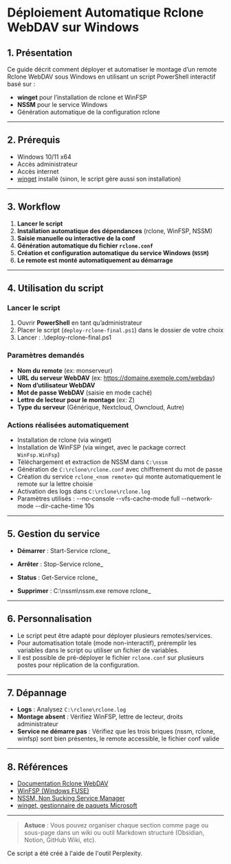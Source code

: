 
# Déploiement Automatique Rclone WebDAV sur Windows

## 1. Présentation

Ce guide décrit comment déployer et automatiser le montage d’un remote Rclone WebDAV sous Windows en utilisant un script PowerShell interactif basé sur :
- **winget** pour l’installation de rclone et WinFSP
- **NSSM** pour le service Windows
- Génération automatique de la configuration rclone

---

## 2. Prérequis

- Windows 10/11 x64
- Accès administrateur
- Accès internet
- [winget](https://learn.microsoft.com/fr-fr/windows/package-manager/winget/) installé (sinon, le script gère aussi son installation)

---

## 3. Workflow

1. **Lancer le script**
2. **Installation automatique des dépendances** (rclone, WinFSP, NSSM)
3. **Saisie manuelle ou interactive de la conf**
4. **Génération automatique du fichier `rclone.conf`**
5. **Création et configuration automatique du service Windows (`NSSM`)**
6. **Le remote est monté automatiquement au démarrage**

---

## 4. Utilisation du script

### Lancer le script

1. Ouvrir **PowerShell** en tant qu’administrateur
2. Placer le script (`deploy-rclone-final.ps1`) dans le dossier de votre choix
3. Lancer :
.\deploy-rclone-final.ps1

### Paramètres demandés

- **Nom du remote** (ex: monserveur)
- **URL du serveur WebDAV** (ex: https://domaine.exemple.com/webdav)
- **Nom d’utilisateur WebDAV**
- **Mot de passe WebDAV** (saisie en mode caché)
- **Lettre de lecteur pour le montage** (ex: Z)
- **Type du serveur** (Générique, Nextcloud, Owncloud, Autre)

### Actions réalisées automatiquement

- Installation de rclone (via winget)
- Installation de WinFSP (via winget, avec le package correct `WinFsp.WinFsp`)
- Téléchargement et extraction de NSSM dans `C:\nssm`
- Génération de `C:\rclone\rclone.conf` avec chiffrement du mot de passe
- Création du service `rclone_<nom remote>` qui monte automatiquement le remote sur la lettre choisie
- Activation des logs dans `C:\rclone\rclone.log`
- Paramètres utilisés :
--no-console --vfs-cache-mode full --network-mode --dir-cache-time 10s

---

## 5. Gestion du service

- **Démarrer** :
Start-Service rclone_<nomdu-remote>

- **Arrêter** :
Stop-Service rclone_<nomdu-remote>

- **Status** :
Get-Service rclone_<nomdu-remote>

- **Supprimer** :
C:\nssm\nssm.exe remove rclone_<nomdu-remote>


---

## 6. Personnalisation

- Le script peut être adapté pour déployer plusieurs remotes/services.
- Pour automatisation totale (mode non-interactif), préremplir les variables dans le script ou utiliser un fichier de variables.
- Il est possible de pré-déployer le fichier `rclone.conf` sur plusieurs postes pour réplication de la configuration.

---

## 7. Dépannage

- **Logs** : Analysez `C:\rclone\rclone.log`
- **Montage absent** : Vérifiez WinFSP, lettre de lecteur, droits administrateur
- **Service ne démarre pas** : Vérifiez que les trois briques (nssm, rclone, winfsp) sont bien présentes, le remote accessible, le fichier conf valide

---

## 8. Références

- [Documentation Rclone WebDAV](https://rclone.org/webdav/)
- [WinFSP (Windows FUSE)](https://winfsp.dev/)
- [NSSM, Non Sucking Service Manager](https://nssm.cc/)
- [winget, gestionnaire de paquets Microsoft](https://learn.microsoft.com/fr-fr/windows/package-manager/winget/)

---

> **Astuce** : Vous pouvez organiser chaque section comme page ou sous-page dans un wiki ou outil Markdown structuré (Obsidian, Notion, GitHub Wiki, etc).

Ce script a été créé à l'aide de l'outil Perplexity.
